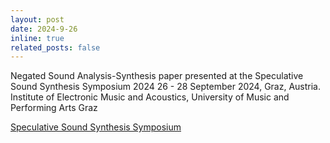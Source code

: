 ```yaml
---
layout: post
date: 2024-9-26
inline: true
related_posts: false
---
```


Negated Sound Analysis-Synthesis paper presented at the Speculative Sound Synthesis Symposium 2024 26 - 28 September 2024, Graz, Austria.
Institute of Electronic Music and Acoustics, University of Music and Performing Arts Graz 


<a href="https://speculativesoundsynthesis.iem.sh/symposium/">Speculative Sound Synthesis Symposium
